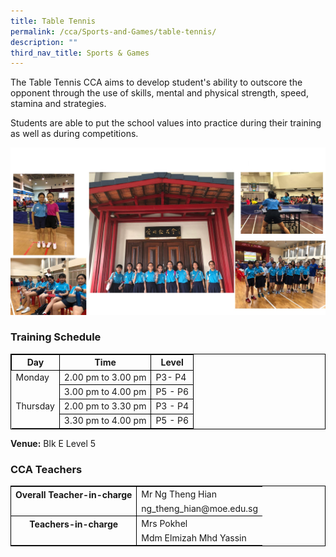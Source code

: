 ```yaml
---
title: Table Tennis
permalink: /cca/Sports-and-Games/table-tennis/
description: ""
third_nav_title: Sports & Games
---
```

The Table Tennis CCA aims to develop student's ability to outscore the opponent through the use of skills, mental and physical strength, speed, stamina and strategies.

Students are able to put the school values into practice during their training as well as during competitions.

![](/images/etennis02.jpg)

### Training Schedule


<table style="border-collapse: collapse; border: 1px solid black;">
  <thead>
    <tr>
      <th style="border: 1px solid black;">Day</th>
      <th style="border: 1px solid black;">Time</th>
      <th style="border: 1px solid black;">Level</th>
    </tr>
  </thead>
  <tbody>
    <tr>
      <td style="border: none;border-right: 1px solid black">Monday</td>
      <td style="border: 1px solid black;">2.00 pm to 3.00 pm</td>
      			<td style="border: 1px solid black;">P3- P4</td>
    </tr>
    <tr> 
			<td style="border-right: 1px solid black"></td> 
			<td style="border: 1px solid black;">3.00 pm to 4.00 pm</td>
      <td style="border: 1px solid black;">P5 - P6</td>
     </tr>
	   <tr>        
			 <td style="border: none; border-right: 1px solid black">Thursday
			 </td>
      <td style="border: 1px solid black;">2.00 pm to 3.30 pm</td>
      			<td style="border: 1px solid black;">P3 - P4</td>
    </tr>
    <tr> 
<td style="border-right: 1px solid black"></td> 
			<td style="border: 1px solid black;">3.30 pm to 4.00 pm</td>
      <td style="border: 1px solid black;">P5 - P6</td>
     </tr></tbody>
</table>

**Venue:**
 Blk E Level 5



### CCA Teachers

<table style="border-collapse: collapse; border: 1px solid black;">
  <tbody>
    <tr>
      <th style="border: none; border-right: 1px solid black">Overall Teacher-in-charge
      </th><td style="border: none;">Mr Ng Theng Hian</td>
		 </tr>
    <tr>
      <td style="border-bottom: 1px solid black; border-right: 1px solid black"></td>
      <td style="border-bottom: 1px solid black;">ng_theng_hian@moe.edu.sg</td>
    </tr>
    <tr>
      <th style="border: none; border-right: 1px solid black">Teachers-in-charge
      </th><td style="border: none;">Mrs Pokhel </td>
    </tr>
    <tr>
      <td style="border: none;border-right: 1px solid black"></td>
      <td style="border: none;">Mdm Elmizah Mhd Yassin  </td>
    </tr>
    <tr>
    </tr>
  </tbody>
</table>

 
